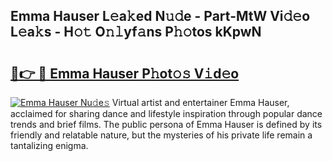 ## Emma Hauser L𝚎a𝚔ed N𝚞𝚍e - Part-MtW Vi𝚍𝚎o L𝚎a𝚔s - H𝚘𝚝 O𝚗𝚕yf𝚊ns P𝚑𝚘tos kKpwN

# <h2><a href="http://kfa1a2i.oniu.top/?m=Emma+Hauser">🔗👉 🔴 Emma Hauser P𝚑ot𝚘𝚜 V𝚒d𝚎o</a></h2>

[![Emma Hauser Nu𝚍e𝚜](https://i.imgur.com/0qMVB7G.gif)](http://kfa1a2i.oniu.top/?m=Emma+Hauser)
Virtual artist and entertainer Emma Hauser, acclaimed for sharing dance and lifestyle inspiration through popular dance trends and brief films. The public persona of Emma Hauser is defined by its friendly and relatable nature, but the mysteries of his private life remain a tantalizing enigma.  
